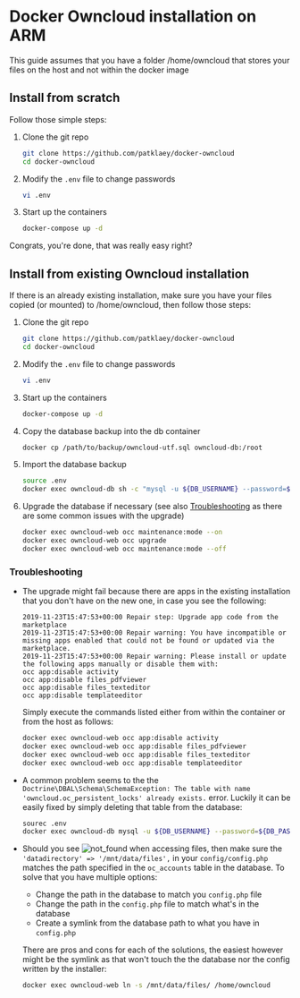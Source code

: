 # Docker Owncloud installation on ARM

This guide assumes that you have a folder /home/owncloud that stores your files on the host and not within the docker
image


## Install from scratch

Follow those simple steps: 

1. Clone the git repo
    ```bash
    git clone https://github.com/patklaey/docker-owncloud
    cd docker-owncloud
    ```
1. Modify the ```.env``` file to change passwords
    ```bash
    vi .env
    ```
1. Start up the containers
    ```bash
    docker-compose up -d
    ```
Congrats, you're done, that was really easy right? 

## Install from existing Owncloud installation

If there is an already existing installation, make sure you have your files copied (or mounted) to /home/owncloud, then
follow those steps:

1. Clone the git repo
    ```bash
    git clone https://github.com/patklaey/docker-owncloud
    cd docker-owncloud
    ```
1. Modify the ```.env``` file to change passwords
    ```bash
    vi .env
    ```
1. Start up the containers
    ```bash
    docker-compose up -d
    ```
1. Copy the database backup into the db container
    ```bash
    docker cp /path/to/backup/owncloud-utf.sql owncloud-db:/root
    ```
1. Import the database backup
    ```bash
    source .env
    docker exec owncloud-db sh -c "mysql -u ${DB_USERNAME} --password=${DB_PASSWORD} ${DB_NAME} < /root/owncloud-utf.sql"  
    ```
1. Upgrade the database if necessary (see also [Troubleshooting](#troubleshooting) as there are some common issues with 
the upgrade)
    ```bash
    docker exec owncloud-web occ maintenance:mode --on
    docker exec owncloud-web occ upgrade
    docker exec owncloud-web occ maintenance:mode --off
    ```
    
    
### Troubleshooting

* The upgrade might fail because there are apps in the existing installation that you don't have on the new one, in case
you see the following: 
    ```
    2019-11-23T15:47:53+00:00 Repair step: Upgrade app code from the marketplace
    2019-11-23T15:47:53+00:00 Repair warning: You have incompatible or missing apps enabled that could not be found or updated via the marketplace.
    2019-11-23T15:47:53+00:00 Repair warning: Please install or update the following apps manually or disable them with:
    occ app:disable activity
    occ app:disable files_pdfviewer
    occ app:disable files_texteditor
    occ app:disable templateeditor
    ```
    Simply execute the commands listed either from within the container or from the host as follows: 
    ```bash
    docker exec owncloud-web occ app:disable activity
    docker exec owncloud-web occ app:disable files_pdfviewer
    docker exec owncloud-web occ app:disable files_texteditor
    docker exec owncloud-web occ app:disable templateeditor  
    ```
* A common problem seems to the the 
```Doctrine\DBAL\Schema\SchemaException: The table with name 'owncloud.oc_persistent_locks' already exists.``` error. 
Luckily it can be easily fixed by simply deleting that table from the database:
    ```bash
    sourec .env
    docker exec owncloud-db mysql -u ${DB_USERNAME} --password=${DB_PASSWORD} ${DB_NAME} -e "drop table oc_persistent_locks"
    ```
* Should you see 
    ![not_found](images/not_found.png)
    when accessing files, then make sure the ```'datadirectory' => '/mnt/data/files',``` in your ```config/config.php```
    matches the path specified in the ```oc_accounts``` table in the database. To solve that you have multiple options: 
    * Change the path in the database to match you ```config.php``` file
    * Change the path in the ```config.php``` file to match what's in the database
    * Create a symlink from the database path to what you have in ```config.php```
    
    There are pros and cons for each of the solutions, the easiest however might be the symlink as that won't touch the 
    the database nor the config written by the installer: 
    ```bash
    docker exec owncloud-web ln -s /mnt/data/files/ /home/owncloud
    ```